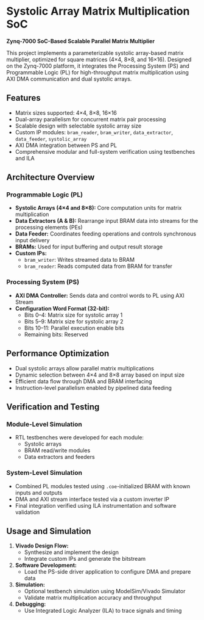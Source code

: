 # Systolic Array Matrix Multiplication SoC  
**Zynq-7000 SoC-Based Scalable Parallel Matrix Multiplier**

This project implements a parameterizable systolic array-based matrix multiplier, optimized for square matrices (4×4, 8×8, and 16×16). Designed on the Zynq-7000 platform, it integrates the Processing System (PS) and Programmable Logic (PL) for high-throughput matrix multiplication using AXI DMA communication and dual systolic arrays.

## Features

- Matrix sizes supported: 4×4, 8×8, 16×16
- Dual-array parallelism for concurrent matrix pair processing
- Scalable design with selectable systolic array size
- Custom IP modules: `bram_reader`, `bram_writer`, `data_extractor`, `data_feeder`, `systolic_array`
- AXI DMA integration between PS and PL
- Comprehensive modular and full-system verification using testbenches and ILA

## Architecture Overview

### Programmable Logic (PL)

- **Systolic Arrays (4×4 and 8×8):** Core computation units for matrix multiplication
- **Data Extractors (A & B):** Rearrange input BRAM data into streams for the processing elements (PEs)
- **Data Feeder:** Coordinates feeding operations and controls synchronous input delivery
- **BRAMs:** Used for input buffering and output result storage
- **Custom IPs:**
  - `bram_writer`: Writes streamed data to BRAM
  - `bram_reader`: Reads computed data from BRAM for transfer

### Processing System (PS)

- **AXI DMA Controller:** Sends data and control words to PL using AXI Stream
- **Configuration Word Format (32-bit):**
  - Bits 0–4: Matrix size for systolic array 1
  - Bits 5–9: Matrix size for systolic array 2
  - Bits 10–11: Parallel execution enable bits
  - Remaining bits: Reserved

## Performance Optimization

- Dual systolic arrays allow parallel matrix multiplications
- Dynamic selection between 4×4 and 8×8 array based on input size
- Efficient data flow through DMA and BRAM interfacing
- Instruction-level parallelism enabled by pipelined data feeding

## Verification and Testing

### Module-Level Simulation

- RTL testbenches were developed for each module:
  - Systolic arrays
  - BRAM read/write modules
  - Data extractors and feeders

### System-Level Simulation

- Combined PL modules tested using `.coe`-initialized BRAM with known inputs and outputs
- DMA and AXI stream interface tested via a custom inverter IP
- Final integration verified using ILA instrumentation and software validation

## Usage and Simulation

1. **Vivado Design Flow:**
   - Synthesize and implement the design
   - Integrate custom IPs and generate the bitstream
2. **Software Development:**
   - Load the PS-side driver application to configure DMA and prepare data
3. **Simulation:**
   - Optional testbench simulation using ModelSim/Vivado Simulator
   - Validate matrix multiplication accuracy and throughput
4. **Debugging:**
   - Use Integrated Logic Analyzer (ILA) to trace signals and timing
